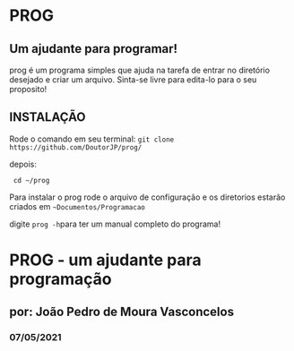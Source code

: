 # PROG
## Um ajudante para programar!

prog é um programa simples que ajuda na tarefa de entrar no diretório desejado e criar um arquivo.
Sinta-se livre para edita-lo para o seu proposito!

## INSTALAÇÃO

Rode o comando em seu terminal:
`git clone https://github.com/DoutorJP/prog/`

depois:

` cd ~/prog`

Para instalar o prog rode o arquivo de configuração e os diretorios estarão criados em `~Documentos/Programacao`

digite `prog -h`para ter um manual completo do programa!

# PROG - um ajudante para programação
## por: João Pedro de Moura Vasconcelos
### 07/05/2021
